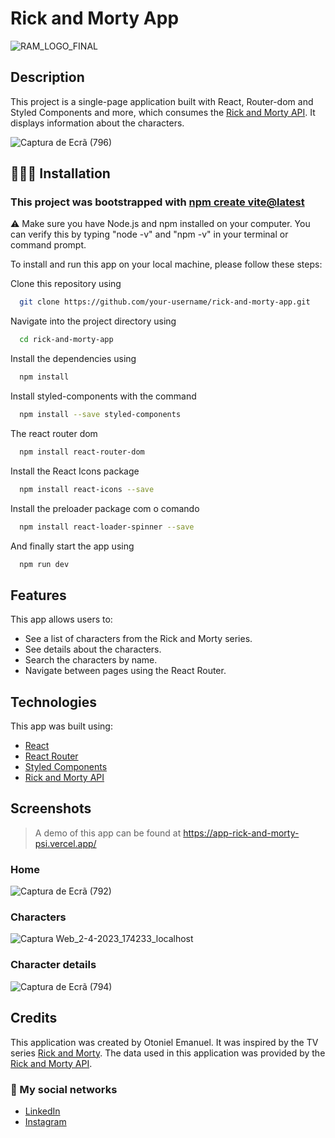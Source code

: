 # Rick and Morty App

![RAM_LOGO_FINAL](https://user-images.githubusercontent.com/93485038/229370139-dd9f6535-62cb-4b0f-87d5-65e6001cbff0.jpg)

## Description

<p>This project is a single-page application built with React, Router-dom and Styled Components and more, which consumes the <a href="https://rickandmortyapi.com/">Rick and Morty API</a>. It displays information about the characters.</p>

![Captura de Ecrã (796)](https://user-images.githubusercontent.com/93485038/229370259-bcd4b1f8-6aef-44ba-928d-5f068d6334bf.png)


## 👨🏽‍💻 Installation

### This project was bootstrapped with <a href="https://vitejs.dev/guide/">npm create vite@latest</a>

<p>⚠️ Make sure you have Node.js and npm installed on your computer. You can verify this by typing "node -v" and "npm -v" in your terminal or command prompt.</p>

To install and run this app on your local machine, please follow these steps:

<p>Clone this repository using</p>

```bash
  git clone https://github.com/your-username/rick-and-morty-app.git
```

<p>Navigate into the project directory using</p>

```bash
  cd rick-and-morty-app
```

<p>Install the dependencies using</p>

```bash
  npm install
```

<p>Install styled-components with the command</p>

```bash
  npm install --save styled-components
```

<p>The react router dom</p>

```bash
  npm install react-router-dom
```

<p>Install the React Icons package</p>

```bash
  npm install react-icons --save
```

<p>Install the preloader package com o comando</p>

```bash
  npm install react-loader-spinner --save
```

<p>And finally start the app using</p>

```bash
  npm run dev
```

## Features

<p>This app allows users to:</p>

+ See a list of characters from the Rick and Morty series.
+ See details about the characters.
+ Search the characters by name.
+ Navigate between pages using the React Router.

## Technologies

<p>This app was built using:<p/>

+ <a href="https://legacy.reactjs.org/docs/getting-started.html">React</a>
+ <a href="https://reactrouter.com/en/main">React Router</a>
+ <a href="https://styled-components.com/">Styled Components</a>
+ <a href="https://rickandmortyapi.com/">Rick and Morty API</a>

## Screenshots

> A demo of this app can be found at https://app-rick-and-morty-psi.vercel.app/

### Home

![Captura de Ecrã (792)](https://user-images.githubusercontent.com/93485038/229369522-80db73fa-4581-403a-b83b-665b07921c98.png)

### Characters

![Captura Web_2-4-2023_174233_localhost](https://user-images.githubusercontent.com/93485038/229369402-2fd19281-4e8a-43be-ac15-f310f6141024.jpeg)

### Character details

![Captura de Ecrã (794)](https://user-images.githubusercontent.com/93485038/229369458-82075afa-246b-4fe1-ac3a-793594b96ed8.png)

## Credits

This application was created by Otoniel Emanuel. It was inspired by the TV series <a href="https://www.adultswim.com/videos/rick-and-morty/">Rick and Morty</a>. The data used in this application was provided by the <a href="https://rickandmortyapi.com/">Rick and Morty API</a>.

### 📱 My social networks

+ <a href="https://www.linkedin.com/in/otoniel-emanuel-b80727261/">LinkedIn</a>
+ <a href="https://www.instagram.com/eusouootis_">Instagram</a>
